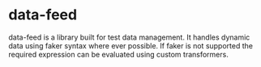 # data-feed 

data-feed is a library built for test data management. It handles dynamic data using faker syntax where ever possible. If faker is not supported the required expression can be evaluated using custom transformers.

